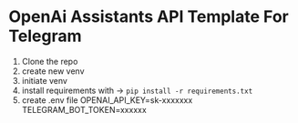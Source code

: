 # OpenAi Assistants API Template For Telegram

1. Clone the repo
2. create new venv
3. initiate venv
4. install requirements with -> `pip install -r requirements.txt`
5. create .env file
   OPENAI_API_KEY=sk-xxxxxxx
   TELEGRAM_BOT_TOKEN=xxxxxx
